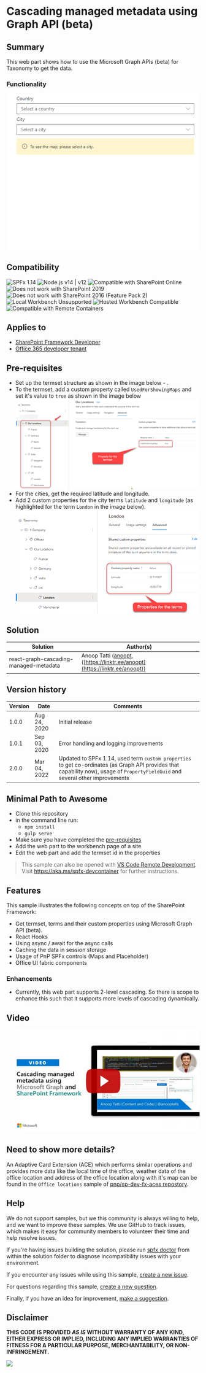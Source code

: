 # Cascading managed metadata using Graph API (beta)

## Summary

This web part shows how to use the Microsoft Graph APIs (beta) for Taxonomy to get the data.

### Functionality

![Cascading managed metadata](./assets/cmmd.gif)

## Compatibility

![SPFx 1.14](https://img.shields.io/badge/SPFx-1.14-green.svg)
![Node.js v14 | v12](https://img.shields.io/badge/Node.js-v14%20%7C%20v12-green.svg)
![Compatible with SharePoint Online](https://img.shields.io/badge/SharePoint%20Online-Compatible-green.svg)
![Does not work with SharePoint 2019](https://img.shields.io/badge/SharePoint%20Server%202019-Incompatible-red.svg "SharePoint Server 2019 requires SPFx 1.4.1 or lower")
![Does not work with SharePoint 2016 (Feature Pack 2)](https://img.shields.io/badge/SharePoint%20Server%202016%20(Feature%20Pack%202)-Incompatible-red.svg "SharePoint Server 2016 Feature Pack 2 requires SPFx 1.1")
![Local Workbench Unsupported](https://img.shields.io/badge/Local%20Workbench-Unsupported-red.svg "Local workbench is no longer available as of SPFx 1.13 and above")
![Hosted Workbench Compatible](https://img.shields.io/badge/Hosted%20Workbench-Compatible-green.svg)
![Compatible with Remote Containers](https://img.shields.io/badge/Remote%20Containers-Compatible-green.svg)

## Applies to

* [SharePoint Framework Developer](https://docs.microsoft.com/sharepoint/dev/spfx/sharepoint-framework-overview)
* [Office 365 developer tenant](https://docs.microsoft.com/sharepoint/dev/spfx/set-up-your-developer-tenant)

## Pre-requisites

* Set up the termset structure as shown in the image below - .
* To the termset, add a custom property called `UsedForShowingMaps` and set it's value to `true` as shown in the image below
  ![Term store properties](./assets/termsetproperties.png)
* For the cities, get the required latitude and longitude.
* Add 2 custom properties for the city terms `latitude` and `longitude` (as highlighted for the term `London` in the image below).
  ![Term store](./assets/termstore.png)

## Solution

Solution|Author(s)
--------|---------
react-graph-cascading-managed-metadata| Anoop Tatti ([anoopt](https://github.com/anoopt), ([https://linktr.ee/anoopt](https://linktr.ee/anoopt))

## Version history

Version|Date|Comments
-------|----|--------
1.0.0|Aug 24, 2020|Initial release
1.0.1|Sep 03, 2020|Error handling and logging improvements
2.0.0|Mar 04, 2022|Updated to SPFx 1.14, used term `custom properties` to get co-ordinates (as Graph API provides that capability now), usage of `PropertyFieldGuid` and several other improvements

## Minimal Path to Awesome

* Clone this repository
* in the command line run:
  * `npm install`
  * `gulp serve`
* Make sure you have completed the [pre-requisites](#Pre-requisites)
* Add the web part to the workbench page of a site
* Edit the web part and add the termset id in the properties

> This sample can also be opened with [VS Code Remote Development](https://code.visualstudio.com/docs/remote/remote-overview). Visit <https://aka.ms/spfx-devcontainer> for further instructions.

## Features

This sample illustrates the following concepts on top of the SharePoint Framework:

* Get termset, terms and their custom properties using Microsoft Graph API (beta).
* React Hooks
* Using async / await for the async calls
* Caching the data in session storage
* Usage of PnP SPFx controls (Maps and Placeholder)
* Office UI fabric components

### Enhancements

* Currently, this web part supports 2-level cascading. So there is scope to enhance this such that it supports more levels of cascading dynamically.

## Video

[![Cascading managed metadata using Microsoft Graph and SharePoint Framework](./assets/video-thumbnail.jpg)](https://www.youtube.com/watch?v=lk47ijo_H6Y "Cascading managed metadata using Microsoft Graph and SharePoint Framework")

## Need to show more details?

An Adaptive Card Extension (ACE) which performs similar operations and provides more data like the local time of the office, weather data of the office location and address of the office location along with it's map can be found in the `Office locations` sample of [pnp/sp-dev-fx-aces repostory](https://github.com/pnp/sp-dev-fx-aces/tree/main/samples/ImageCard-OfficeLocations).

## Help

We do not support samples, but we this community is always willing to help, and we want to improve these samples. We use GitHub to track issues, which makes it easy for  community members to volunteer their time and help resolve issues.

If you're having issues building the solution, please run [spfx doctor](https://pnp.github.io/cli-microsoft365/cmd/spfx/spfx-doctor/) from within the solution folder to diagnose incompatibility issues with your environment.

If you encounter any issues while using this sample, [create a new issue](https://github.com/pnp/sp-dev-fx-webparts/issues/new?assignees=&labels=Needs%3A+Triage+%3Amag%3A%2Ctype%3Abug-suspected%2Csample%3A%20react-graph-cascading-managed-metadata&template=bug-report.yml&sample=react-graph-cascading-managed-metadata&authors=@anoopt&title=react-graph-cascading-managed-metadata%20-%20).

For questions regarding this sample, [create a new question](https://github.com/pnp/sp-dev-fx-webparts/issues/new?assignees=&labels=Needs%3A+Triage+%3Amag%3A%2Ctype%3Aquestion%2Csample%3A%20react-graph-cascading-managed-metadata&template=question.yml&sample=react-graph-cascading-managed-metadata&authors=@anoopt&title=react-graph-cascading-managed-metadata%20-%20).

Finally, if you have an idea for improvement, [make a suggestion](https://github.com/pnp/sp-dev-fx-webparts/issues/new?assignees=&labels=Needs%3A+Triage+%3Amag%3A%2Ctype%3Aenhancement%2Csample%3A%20react-graph-cascading-managed-metadata&template=question.yml&sample=react-graph-cascading-managed-metadata&authors=@anoopt&title=react-graph-cascading-managed-metadata%20-%20).

## Disclaimer

**THIS CODE IS PROVIDED *AS IS* WITHOUT WARRANTY OF ANY KIND, EITHER EXPRESS OR IMPLIED, INCLUDING ANY IMPLIED WARRANTIES OF FITNESS FOR A PARTICULAR PURPOSE, MERCHANTABILITY, OR NON-INFRINGEMENT.**

<img src="https://pnptelemetry.azurewebsites.net/sp-dev-fx-webparts/samples/react-graph-cascading-managed-metadata" />
